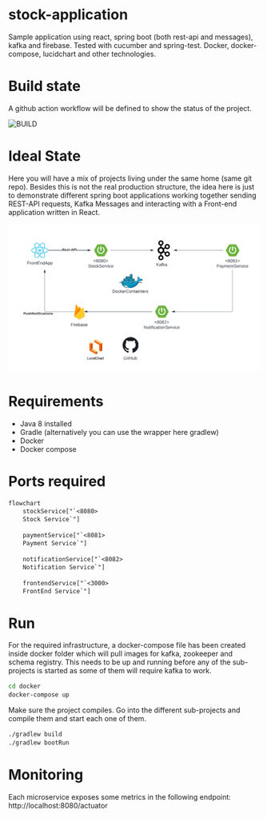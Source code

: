 # stock-application
Sample application using react, spring boot (both rest-api and messages), kafka and firebase. Tested with cucumber and spring-test.
Docker, docker-compose, lucidchart and other technologies.

# Build state
A github action workflow will be defined to show the status of the project.

![BUILD](https://github.com/carlospatinos/stock-application/actions/workflows/gradle-build.yml/badge.svg)


# Ideal State
Here you will have a mix of projects living under the same home (same git repo). Besides this is not the real production structure, the idea here is just to demonstrate different spring boot applications working together sending REST-API requests, Kafka Messages and interacting with a Front-end application written in React.

![Architecture diagram](https://github.com/carlospatinos/stock-application/blob/main/doc/SpringBootEnterpriseApp.png?raw=true)

# Requirements 
- Java 8 installed
- Gradle (alternatively you can use the wrapper here gradlew)
- Docker 
- Docker compose 


# Ports required

```mermaid
flowchart
    stockService["`<8080>
    Stock Service`"]
    
    paymentService["`<8081>
    Payment Service`"]
    
    notificationService["`<8082>
    Notification Service`"]

    frontendService["`<3000>
    FrontEnd Service`"]
```

# Run

For the required infrastructure, a docker-compose file has been created inside docker folder which will pull images for kafka, zookeeper and schema registry. This needs to be up and running before any of the sub-projects is started as some of them will require kafka to work.

```sh
cd docker
docker-compose up
```

Make sure the project compiles. Go into the different sub-projects and compile them and start each one of them.

```sh
./gradlew build
./gradlew bootRun
```

# Monitoring

Each microservice exposes some metrics in the following endpoint: 
http://localhost:8080/actuator 